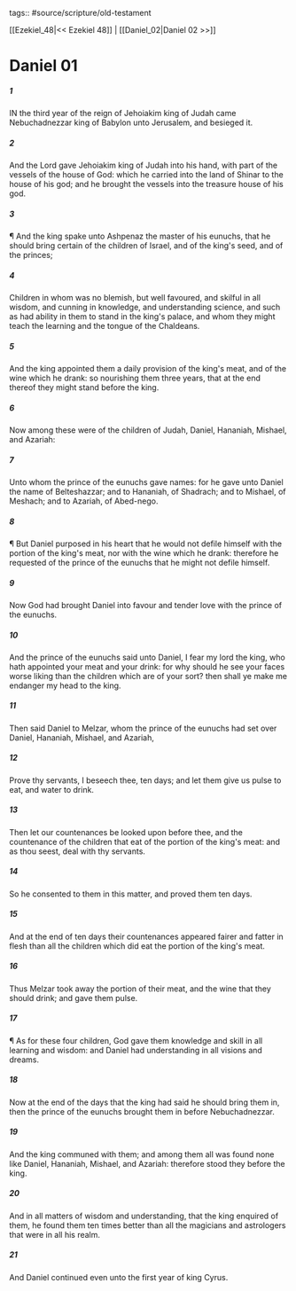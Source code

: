 tags:: #source/scripture/old-testament

[[Ezekiel_48|<< Ezekiel 48]] | [[Daniel_02|Daniel 02 >>]]

# Daniel 01

##### 1

IN the third year of the reign of Jehoiakim king of Judah came Nebuchadnezzar king of Babylon unto Jerusalem, and besieged it.

##### 2

And the Lord gave Jehoiakim king of Judah into his hand, with part of the vessels of the house of God: which he carried into the land of Shinar to the house of his god; and he brought the vessels into the treasure house of his god.

##### 3

¶ And the king spake unto Ashpenaz the master of his eunuchs, that he should bring certain of the children of Israel, and of the king's seed, and of the princes;

##### 4

Children in whom was no blemish, but well favoured, and skilful in all wisdom, and cunning in knowledge, and understanding science, and such as had ability in them to stand in the king's palace, and whom they might teach the learning and the tongue of the Chaldeans.

##### 5

And the king appointed them a daily provision of the king's meat, and of the wine which he drank: so nourishing them three years, that at the end thereof they might stand before the king.

##### 6

Now among these were of the children of Judah, Daniel, Hananiah, Mishael, and Azariah:

##### 7

Unto whom the prince of the eunuchs gave names: for he gave unto Daniel the name of Belteshazzar; and to Hananiah, of Shadrach; and to Mishael, of Meshach; and to Azariah, of Abed-nego.

##### 8

¶ But Daniel purposed in his heart that he would not defile himself with the portion of the king's meat, nor with the wine which he drank: therefore he requested of the prince of the eunuchs that he might not defile himself.

##### 9

Now God had brought Daniel into favour and tender love with the prince of the eunuchs.

##### 10

And the prince of the eunuchs said unto Daniel, I fear my lord the king, who hath appointed your meat and your drink: for why should he see your faces worse liking than the children which are of your sort? then shall ye make me endanger my head to the king.

##### 11

Then said Daniel to Melzar, whom the prince of the eunuchs had set over Daniel, Hananiah, Mishael, and Azariah,

##### 12

Prove thy servants, I beseech thee, ten days; and let them give us pulse to eat, and water to drink.

##### 13

Then let our countenances be looked upon before thee, and the countenance of the children that eat of the portion of the king's meat: and as thou seest, deal with thy servants.

##### 14

So he consented to them in this matter, and proved them ten days.

##### 15

And at the end of ten days their countenances appeared fairer and fatter in flesh than all the children which did eat the portion of the king's meat.

##### 16

Thus Melzar took away the portion of their meat, and the wine that they should drink; and gave them pulse.

##### 17

¶ As for these four children, God gave them knowledge and skill in all learning and wisdom: and Daniel had understanding in all visions and dreams.

##### 18

Now at the end of the days that the king had said he should bring them in, then the prince of the eunuchs brought them in before Nebuchadnezzar.

##### 19

And the king communed with them; and among them all was found none like Daniel, Hananiah, Mishael, and Azariah: therefore stood they before the king.

##### 20

And in all matters of wisdom and understanding, that the king enquired of them, he found them ten times better than all the magicians and astrologers that were in all his realm.

##### 21

And Daniel continued even unto the first year of king Cyrus.
